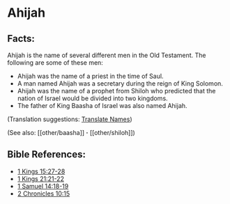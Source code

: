 # Ahijah #

## Facts: ##

Ahijah is the name of several different men in the Old Testament. The following are some of these men:

* Ahijah was the name of a priest in the time of Saul.
* A man named Ahijah was a secretary during the reign of King Solomon.
* Ahijah was the name of a prophet from Shiloh who predicted that the nation of Israel would be divided into two kingdoms.
* The father of King Baasha of Israel was also named Ahijah.

(Translation suggestions: [Translate Names](en/ta-vol1/translate/man/translate-names))

(See also: [[other/baasha]] **·** [[other/shiloh]])

## Bible References: ##

* [1 Kings 15:27-28](en/tn/1ki/help/15/27)
* [1 Kings 21:21-22](en/tn/1ki/help/21/21)
* [1 Samuel 14:18-19](en/tn/1sa/help/14/18)
* [2 Chronicles 10:15](en/tn/2ch/help/10/15)